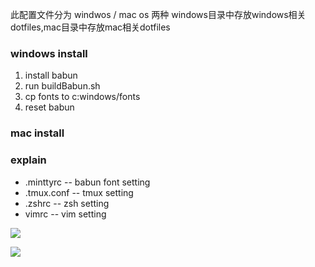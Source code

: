 

此配置文件分为 windwos / mac os 两种
windows目录中存放windows相关dotfiles,mac目录中存放mac相关dotfiles

### windows install

1. install babun 
2. run buildBabun.sh
3. cp fonts to c:windows/fonts
4. reset babun

### mac install

### explain
* .minttyrc -- babun font setting 
* .tmux.conf -- tmux setting
* .zshrc -- zsh setting
* vimrc -- vim setting

![](http://ww2.sinaimg.cn/large/8a0ce11egw1f77b0rh5kej216n0u5jt2.jpg)

![](http://ww3.sinaimg.cn/large/8a0ce11egw1f77b1nau07j216n0u5wiw.jpg)
